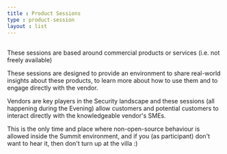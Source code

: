 ```yaml
---
title : Product Sessions
type : product-session
layout : list
---
```


<br/>
These sessions are based around commercial products or services (i.e. not freely available)


These sessions are designed to provide an environment to share real-world insights about these products, to learn
more about how to use them and to engage directly with the vendor.

Vendors are key players in the Security landscape and these sessions (all happening during the Evening) allow customers and
potential customers to interact directly with the knowledgeable vendor's SMEs.

This is the only time and place where non-open-source behaviour is allowed inside the Summit environment, and if you (as participant) don't want to hear it, then
don't turn up at the villa :)
